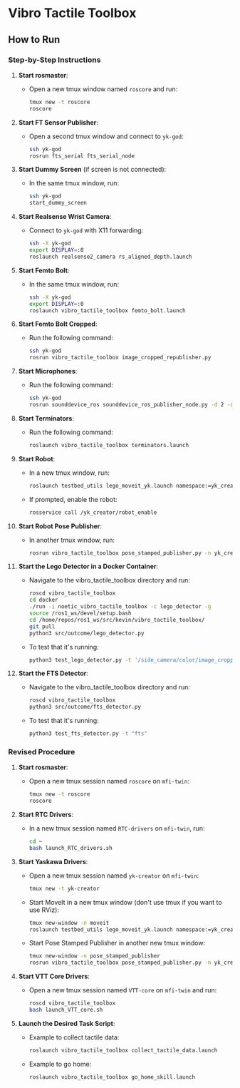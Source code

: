 # Vibro Tactile Toolbox

## How to Run

### Step-by-Step Instructions

1. **Start rosmaster**:
   - Open a new tmux window named `roscore` and run:
     ```sh
     tmux new -t roscore
     roscore
     ```

2. **Start FT Sensor Publisher**:
   - Open a second tmux window and connect to `yk-god`:
     ```sh
     ssh yk-god
     rosrun fts_serial fts_serial_node
     ```

3. **Start Dummy Screen** (if screen is not connected):
   - In the same tmux window, run:
     ```sh
     ssh yk-god
     start_dummy_screen
     ```

4. **Start Realsense Wrist Camera**:
   - Connect to `yk-god` with X11 forwarding:
     ```sh
     ssh -X yk-god
     export DISPLAY=:0
     roslaunch realsense2_camera rs_aligned_depth.launch
     ```

5. **Start Femto Bolt**:
   - In the same tmux window, run:
     ```sh
     ssh -X yk-god
     export DISPLAY=:0
     roslaunch vibro_tactile_toolbox femto_bolt.launch
     ```

6. **Start Femto Bolt Cropped**:
   - Run the following command:
     ```sh
     ssh yk-god
     rosrun vibro_tactile_toolbox image_cropped_republisher.py
     ```

7. **Start Microphones**:
   - Run the following command:
     ```sh
     ssh yk-god
     rosrun sounddevice_ros sounddevice_ros_publisher_node.py -d 2 -c 2
     ```

8. **Start Terminators**:
   - Run the following command:
     ```sh
     roslaunch vibro_tactile_toolbox terminators.launch
     ```

9. **Start Robot**:
   - In a new tmux window, run:
     ```sh
     roslaunch testbed_utils lego_moveit_yk.launch namespace:=yk_creator
     ```
   - If prompted, enable the robot:
     ```sh
     rosservice call /yk_creator/robot_enable
     ```

10. **Start Robot Pose Publisher**:
    - In another tmux window, run:
      ```sh
      rosrun vibro_tactile_toolbox pose_stamped_publisher.py -n yk_creator -f 100
      ```

11. **Start the Lego Detector in a Docker Container**:
    - Navigate to the vibro_tactile_toolbox directory and run:
      ```sh
      roscd vibro_tactile_toolbox
      cd docker
      ./run -i noetic_vibro_tactile_toolbox -c lego_detector -g
      source /ros1_ws/devel/setup.bash
      cd /home/repos/ros1_ws/src/kevin/vibro_tactile_toolbox/
      git pull
      python3 src/outcome/lego_detector.py
      ```
    - To test that it's running:
      ```sh
      python3 test_lego_detector.py -t '/side_camera/color/image_cropped'
      ```

12. **Start the FTS Detector**:
    - Navigate to the vibro_tactile_toolbox directory and run:
      ```sh
      roscd vibro_tactile_toolbox
      python3 src/outcome/fts_detector.py
      ```
    - To test that it's running:
      ```sh
      python3 test_fts_detector.py -t "fts"
      ```

### Revised Procedure

1. **Start rosmaster**:
   - Open a new tmux session named `roscore` on `mfi-twin`:
     ```sh
     tmux new -t roscore
     roscore
     ```

2. **Start RTC Drivers**:
   - In a new tmux session named `RTC-drivers` on `mfi-twin`, run:
     ```sh
     cd ~
     bash launch_RTC_drivers.sh
     ```

3. **Start Yaskawa Drivers**:
   - Open a new tmux session named `yk-creator` on `mfi-twin`:
     ```sh
     tmux new -t yk-creator
     ```
   - Start MoveIt in a new tmux window (don't use tmux if you want to use RViz):
     ```sh
     tmux new-window -n moveit
     roslaunch testbed_utils lego_moveit_yk.launch namespace:=yk_creator
     ```
   - Start Pose Stamped Publisher in another new tmux window:
     ```sh
     tmux new-window -n pose_stamped_publisher
     rosrun vibro_tactile_toolbox pose_stamped_publisher.py -n yk_creator -f 100
     ```

4. **Start VTT Core Drivers**:
   - Open a new tmux session named `VTT-core` on `mfi-twin` and run:
     ```sh
     roscd vibro_tactile_toolbox
     bash launch_VTT_core.sh
     ```

5. **Launch the Desired Task Script**:
   - Example to collect tactile data:
     ```sh
     roslaunch vibro_tactile_toolbox collect_tactile_data.launch
     ```
   - Example to go home:
     ```sh
     roslaunch vibro_tactile_toolbox go_home_skill.launch
     ```
